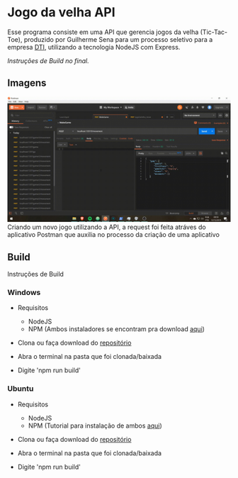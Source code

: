 # Jogo da velha API

Esse programa consiste em uma API que gerencia jogos da velha (Tic-Tac-Toe),
produzido por Guilherme Sena para um processo seletivo para a empresa
[DTI](https://dtidigital.com.br/), utilizando a tecnologia NodeJS com Express.

*Instruções de Build no final.*

## Imagens
![Criando Jogo](images/video1.gif)
Criando um novo jogo utilizando a API, a request foi feita atráves do aplicativo
Postman que auxilia no processo da criação de uma aplicativo

## Build

Instruções de Build

### Windows
- Requisitos
  - NodeJS
  - NPM (Ambos instaladores se encontram pra download [aqui](http://nodejs.org/download/))

- Clona ou faça download do [repositório](https://github.com/Ketam1/JogoDaVelhaAPI)
- Abra o terminal na pasta que foi clonada/baixada
- Digite 'npm run build'

### Ubuntu
- Requisitos
  - NodeJS
  - NPM (Tutorial para instalação de ambos [aqui](https://www.hostinger.com.br/tutoriais/instalar-node-js-ubuntu/))

- Clona ou faça download do [repositório](https://github.com/Ketam1/JogoDaVelhaAPI)
- Abra o terminal na pasta que foi clonada/baixada
- Digite 'npm run build'
